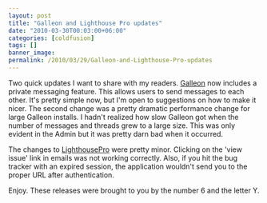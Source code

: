 ```yaml
---
layout: post
title: "Galleon and Lighthouse Pro updates"
date: "2010-03-30T00:03:00+06:00"
categories: [coldfusion]
tags: []
banner_image: 
permalink: /2010/03/29/Galleon-and-Lighthouse-Pro-updates
---
```


Two quick updates I want to share with my readers. <a href="http://galleon.riaforge.org">Galleon</a> now includes a private messaging feature. This allows users to send messages to each other. It's pretty simple now, but I'm open to suggestions on how to make it nicer. The second change was a pretty dramatic performance change for large Galleon installs. I hadn't realized how slow Galleon got when the number of messages and threads grew to a large size. This was only evident in the Admin but it was pretty darn bad when it occurred. 

The changes to <a href="http://lighthousepro.riaforge.org">LighthousePro</a> were pretty minor. Clicking on the 'view issue' link in emails was not working correctly. Also, if you hit the bug tracker with an expired session, the application wouldn't send you to the proper URL after authentication. 

Enjoy. These releases were brought to you by the number 6 and the letter Y.